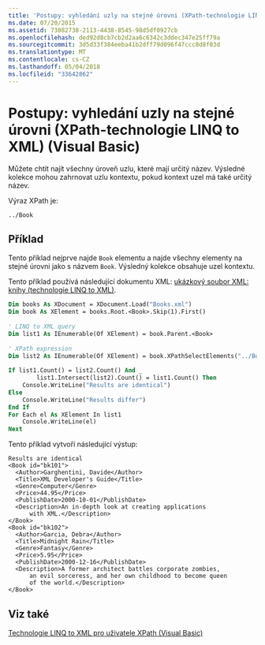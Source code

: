 ```yaml
---
title: 'Postupy: vyhledání uzly na stejné úrovni (XPath-technologie LINQ to XML) (Visual Basic)'
ms.date: 07/20/2015
ms.assetid: 73082738-2113-4438-8545-98d5df0927cb
ms.openlocfilehash: ded92d8cb7cb2d2aa6c6342c3ddec347e25ff79a
ms.sourcegitcommit: 3d5d33f384eeba41b2dff79d096f47ccc8d8f03d
ms.translationtype: MT
ms.contentlocale: cs-CZ
ms.lasthandoff: 05/04/2018
ms.locfileid: "33642862"
---
```

# <a name="how-to-find-sibling-nodes-xpath-linq-to-xml-visual-basic"></a>Postupy: vyhledání uzly na stejné úrovni (XPath-technologie LINQ to XML) (Visual Basic)
Můžete chtít najít všechny úroveň uzlu, které mají určitý název. Výsledné kolekce mohou zahrnovat uzlu kontextu, pokud kontext uzel má také určitý název.  
  
 Výraz XPath je:  
  
 `../Book`  
  
## <a name="example"></a>Příklad  
 Tento příklad nejprve najde `Book` elementu a najde všechny elementy na stejné úrovni jako s názvem `Book`. Výsledný kolekce obsahuje uzel kontextu.  
  
 Tento příklad používá následující dokumentu XML: [ukázkový soubor XML: knihy (technologie LINQ to XML)](../../../../visual-basic/programming-guide/concepts/linq/sample-xml-file-books-linq-to-xml.md).  
  
```vb  
Dim books As XDocument = XDocument.Load("Books.xml")  
Dim book As XElement = books.Root.<Book>.Skip(1).First()  
  
' LINQ to XML query  
Dim list1 As IEnumerable(Of XElement) = book.Parent.<Book>  
  
' XPath expression  
Dim list2 As IEnumerable(Of XElement) = book.XPathSelectElements("../Book")  
  
If list1.Count() = list2.Count() And _  
        list1.Intersect(list2).Count() = list1.Count() Then  
    Console.WriteLine("Results are identical")  
Else  
    Console.WriteLine("Results differ")  
End If  
For Each el As XElement In list1  
    Console.WriteLine(el)  
Next  
```  
  
 Tento příklad vytvoří následující výstup:  
  
```  
Results are identical  
<Book id="bk101">  
  <Author>Garghentini, Davide</Author>  
  <Title>XML Developer's Guide</Title>  
  <Genre>Computer</Genre>  
  <Price>44.95</Price>  
  <PublishDate>2000-10-01</PublishDate>  
  <Description>An in-depth look at creating applications   
      with XML.</Description>  
</Book>  
<Book id="bk102">  
  <Author>Garcia, Debra</Author>  
  <Title>Midnight Rain</Title>  
  <Genre>Fantasy</Genre>  
  <Price>5.95</Price>  
  <PublishDate>2000-12-16</PublishDate>  
  <Description>A former architect battles corporate zombies,   
      an evil sorceress, and her own childhood to become queen   
      of the world.</Description>  
</Book>  
```  
  
## <a name="see-also"></a>Viz také  
 [Technologie LINQ to XML pro uživatele XPath (Visual Basic)](../../../../visual-basic/programming-guide/concepts/linq/linq-to-xml-for-xpath-users.md)
